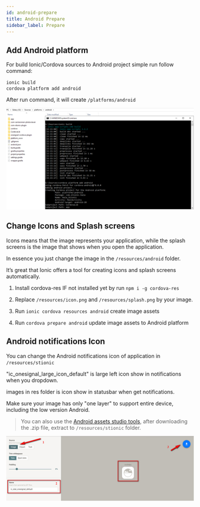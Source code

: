 ```yaml
---
id: android-prepare
title: Android Prepare
sidebar_label: Prepare
---
```


## Add Android platform

For build Ionic/Cordova sources to Android project simple run follow command:

```
ionic build
cordova platform add android
```

After run command, it will create `/platforms/android`

![](assets/build-android-add-platform.png)

## Change Icons and Splash screens

Icons means that the image represents your application, while the splash screens is the image that shows when you open the application.

In essence you just change the image in the `/resources/android` folder.

It’s great that Ionic offers a tool for creating icons and splash screens automatically.

1. Install cordova-res IF not installed yet by run `npm i -g cordova-res`

2. Replace `/resources/icon.png` and `/resources/splash.png` by your image.

3. Run `ionic cordova resources android` create image assets

4. Run `cordova prepare android` update image assets to Android platform

## Android notifications Icon

You can change the Android notifications icon of application in `/resources/stionic`

"ic_onesignal_large_icon_default" is large left icon show in notifications when you dropdown.

images in res folder is icon show in statusbar when get notifications.

Make sure your image has only "one layer" to support entire device, including the low version Android.

> You can also use the [Android assets studio tools](http://romannurik.github.io/AndroidAssetStudio/icons-notification.html#source.type=image&source.space.trim=1&source.space.pad=0&name=ic_stat_onesignal_default), after downloading the .zip file, extract to `/resources/stionic` folder.

![](assets/build-android-notification-icon.png)